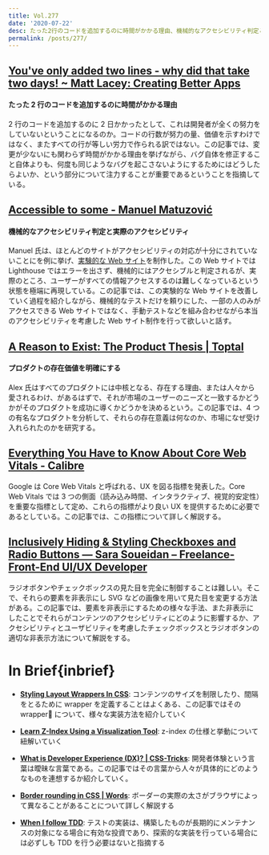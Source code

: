 ```yaml
---
title: Vol.277
date: '2020-07-22'
desc: たった2行のコードを追加するのに時間がかかる理由、機械的なアクセシビリティ判定と実際のアクセシビリティ、プロダクトの存在価値を明確にする、ほか計10リンク
permalink: /posts/277/
---
```


## [You've only added two lines - why did that take two days! ~ Matt Lacey: Creating Better Apps](https://www.mrlacey.com/2020/07/youve-only-added-two-lines-why-did-that.html)

#### たった 2 行のコードを追加するのに時間がかかる理由

2 行のコードを追加するのに 2 日かかったとして、これは開発者が全くの努力をしていないということになるのか。コードの行数が努力の量、価値を示すわけではなく、またすべての行が等しい労力で作られる訳ではない。この記事では、変更が少ないにも関わらず時間がかかる理由を挙げながら、バグ自体を修正すること自体よりも、何度も同じようなバグを起こさないようにするためにはどうしたらよいか、という部分について注力することが重要であるということを指摘している。

## [Accessible to some - Manuel Matuzović](https://www.matuzo.at/blog/accessible-to-some/)

#### 機械的なアクセシビリティ判定と実際のアクセシビリティ

Manuel 氏は、ほとんどのサイトがアクセシビリティの対応が十分にされていないことにを例に挙げ、[実験的な Web サイト](https://cdpn.io/matuzo/debug/LYGxLLJ)を制作した。この Web サイトでは Lighthouse ではエラーを出さず、機械的にはアクセシブルと判定されるが、実際のところ、ユーザーがすべての情報アクセスするのは難しくなっているという状態を極端に再現している。この記事では、この実験的な Web サイトを改善していく過程を紹介しながら、機械的なテストだけを頼りにした、一部の人のみがアクセスできる Web サイトではなく、手動テストなどを組み合わせながら本当のアクセシビリティを考慮した Web サイト制作を行って欲しいと話す。

## [A Reason to Exist: The Product Thesis | Toptal](https://www.toptal.com/product-managers/product-strategy-consultant/product-thesis)

#### プロダクトの存在価値を明確にする

Alex 氏はすべてのプロダクトには中核となる、存在する理由、または人々から愛されるわけ、があるはずで、それが市場のユーザーのニーズと一致するかどうかがそのプロダクトを成功に導くかどうかを決めるという。この記事では、4 つの有名なプロダクトを分析して、それらの存在意義は何なのか、市場になぜ受け入れられたのかを研究する。

## [Everything You Have to Know About Core Web Vitals - Calibre](https://calibreapp.com/blog/core-web-vitals)

Google は Core Web Vitals と呼ばれる、UX を図る指標を発表した。Core Web Vitals では 3 つの側面（読み込み時間、インタラクティブ、視覚的安定性）を重要な指標として定め、これらの指標がより良い UX を提供するために必要であるとしている。この記事では、この指標について詳しく解説する。

## [Inclusively Hiding & Styling Checkboxes and Radio Buttons — Sara Soueidan – Freelance-Front-End UI/UX Developer](https://www.sarasoueidan.com/blog/inclusively-hiding-and-styling-checkboxes-and-radio-buttons/)

ラジオボタンやチェックボックスの見た目を完全に制御することは難しい。そこで、それらの要素を非表示にし SVG などの画像を用いて見た目を変更する方法がある。この記事では、要素を非表示にするための様々な手法、また非表示にしたことでそれらがコンテンツのアクセシビリティにどのように影響するか、アクセシビリティとユーザビリティを考慮したチェックボックスとラジオボタンの適切な非表示方法について解説をする。

# In Brief{inbrief}

- **[Styling Layout Wrappers In CSS](https://ishadeed.com/article/styling-wrappers-css/)**: コンテンツのサイズを制限したり、間隔をとるために wrapper を定義することはよくある、この記事ではその wrapper について、様々な実装方法を紹介していく

- **[Learn Z-Index Using a Visualization Tool](https://thirumanikandan.com/posts/learn-z-index-using-a-visualization-tool)**: z-index の仕様と挙動について紐解いていく

- **[What is Developer Experience (DX)? | CSS-Tricks](https://css-tricks.com/what-is-developer-experience-dx/)**: 開発者体験という言葉は曖昧な言葉である。この記事ではその言葉から人々が具体的にどのようなものを連想するか紹介していく。

- **[Border rounding in CSS | Words](https://crisal.io/words/2020/06/13/rounding-borders.html)**: ボーダーの実際の太さがブラウザによって異なることがあることについて詳しく解説する

- **[When I follow TDD](https://kentcdodds.com/blog/when-i-follow-tdd)**: テストの実装は、構築したものが長期的にメンテナンスの対象になる場合に有効な投資であり、探索的な実装を行っている場合には必ずしも TDD を行う必要はないと指摘する
